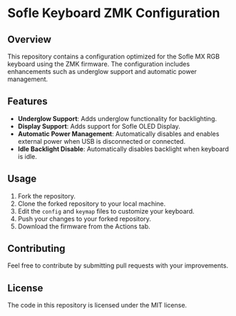 # Sofle Keyboard ZMK Configuration

## Overview
This repository contains a configuration optimized for the Sofle MX RGB keyboard using the ZMK firmware.
The configuration includes enhancements such as underglow support and automatic power management.

## Features
- **Underglow Support**: Adds underglow functionality for backlighting.
- **Display Support**: Adds support for Sofle OLED Display.
- **Automatic Power Management**: Automatically disables and enables external power when USB is disconnected or connected.
- **Idle Backlight Disable**: Automatically disables backlight when keyboard is idle.

## Usage
1. Fork the repository.
2. Clone the forked repository to your local machine.
3. Edit the `config` and `keymap` files to customize your keyboard.
4. Push your changes to your forked repository.
5. Download the firmware from the Actions tab.

## Contributing
Feel free to contribute by submitting pull requests with your improvements.

## License
The code in this repository is licensed under the MIT license.